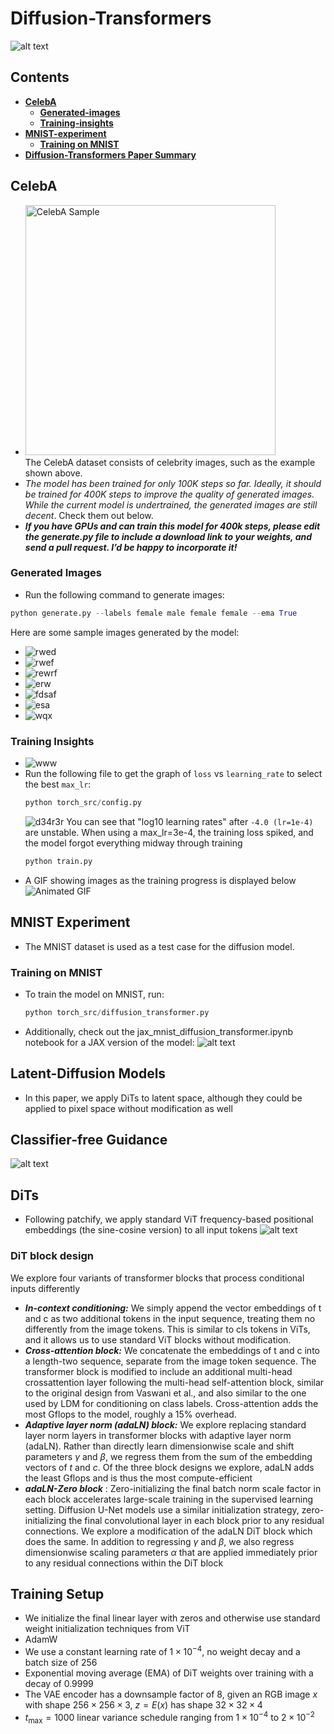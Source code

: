 # Diffusion-Transformers
![alt text](images/dit.png)

## Contents
* [**CelebA**](https://github.com/VachanVY/diffusion-transformer?tab=readme-ov-file#celeba)
   * **[Generated-images](https://github.com/VachanVY/diffusion-transformer?tab=readme-ov-file#generated-images)**
   * **[Training-insights](https://github.com/VachanVY/diffusion-transformer?tab=readme-ov-file#training-insights)**
* **[MNIST-experiment](https://github.com/VachanVY/diffusion-transformer?tab=readme-ov-file#mnist-experiment)**
   * [**Training on MNIST**](https://github.com/VachanVY/diffusion-transformer?tab=readme-ov-file#training-on-mnist)
* **[Diffusion-Transformers Paper Summary](https://github.com/VachanVY/diffusion-transformer?tab=readme-ov-file#latent-diffusion-models)**
## CelebA
* <img src="images/_____image.png" alt="CelebA Sample" width="400"/>\
   The CelebA dataset consists of celebrity images, such as the example shown above.
* *The model has been trained for only 100K steps so far. Ideally, it should be trained for 400K steps to improve the quality of generated images. While the current model is undertrained, the generated images are still decent*. Check them out below.
* ***If you have GPUs and can train this model for 400k steps, please edit the generate.py file to include a download link to your weights, and send a pull request. I’d be happy to incorporate it!***

### Generated Images
* Run the following command to generate images:
```python
python generate.py --labels female male female female --ema True
```
Here are some sample images generated by the model:
* ![rwed](images/sample_2.png)
* ![rwef](images/sample_3.png)
* ![rewrf](images/gen_96800.png)
* ![erw](images/gen_31200.png)
* ![fdsaf](images/gen_40000.png)
* ![esa](images/gen_50000.png)
* ![wqx](images/gen_64000.png)

### Training Insights
* ![www](images/loss_vs_steps.png)
* Run the following file to get the graph of `loss` vs `learning_rate` to select the best `max_lr`:
  ```python
  python torch_src/config.py
  ```
  ![d34r3r](images/loss_vs_lr.png)
  You can see that "log10 learning rates" after `-4.0 (lr=1e-4)` are unstable. When using a max_lr=3e-4, the training loss spiked, and the model forgot everything midway through training
  ```python
  python train.py
  ```
* A GIF showing images as the training progress is displayed below
 ![Animated GIF](images/training_progress.gif)


## MNIST Experiment
* The MNIST dataset is used as a test case for the diffusion model.


### Training on MNIST
* To train the model on MNIST, run:
   ```python
   python torch_src/diffusion_transformer.py
   ```
* Additionally, check out the jax_mnist_diffusion_transformer.ipynb notebook for a JAX version of the model:
![alt text](images/______image-1.png)

## Latent-Diffusion Models
* In this paper, we apply DiTs to latent space, although they could be applied to pixel space without modification as well

## Classifier-free Guidance
![alt text](images/dit-1.png)

## DiTs
* Following patchify, we apply standard ViT frequency-based positional embeddings (the sine-cosine version) to all input tokens
![alt text](images/dit-2.png)

### DiT block design
We explore four variants of transformer blocks that process conditional inputs differently
* ***In-context conditioning:*** We simply append the vector
embeddings of t and c as two additional tokens in
the input sequence, treating them no differently from
the image tokens. This is similar to cls tokens in
ViTs, and it allows us to use standard ViT blocks without
modification.
* ***Cross-attention block:*** We concatenate the embeddings
of t and c into a length-two sequence, separate from
the image token sequence. The transformer block is
modified to include an additional multi-head crossattention
layer following the multi-head self-attention
block, similar to the original design from Vaswani et
al., and also similar to the one used by LDM for
conditioning on class labels. Cross-attention adds the
most Gflops to the model, roughly a 15% overhead.
* ***Adaptive layer norm (adaLN) block:*** We explore replacing standard layer norm layers in transformer blocks with adaptive layer norm (adaLN). Rather than directly learn dimensionwise scale and shift parameters $\gamma$ and $\beta$, we regress
them from the sum of the embedding vectors of $t$ and
$c$. Of the three block designs we explore, adaLN adds
the least Gflops and is thus the most compute-efficient
* ***adaLN-Zero block*** : Zero-initializing the final batch norm scale factor in each block accelerates large-scale training in the supervised learning setting. Diffusion U-Net models use a similar initialization strategy, zero-initializing the final convolutional layer in each block prior to any residual connections. We explore a modification of the adaLN DiT block which does the same. In addition to regressing $\gamma$ and $\beta$, we also regress dimensionwise scaling parameters $\alpha$ that are applied immediately prior to any residual connections within the DiT block

## Training Setup
* We initialize the final linear layer with zeros and otherwise use standard weight initialization techniques from ViT
* AdamW
* We use a constant learning rate of $1\times 10^{-4}$, no weight decay and a batch size of $256$
* Exponential moving average (EMA) of DiT weights over training with a decay of $0.9999$
* The VAE encoder has a downsample factor of 8, given an
RGB image $x$ with shape $256 \times 256 \times 3$, $z = E(x)$ has shape $32 \times 32 \times 4$
* $t_{\max} = 1000$ linear variance schedule ranging from $1 \times 10^{-4}$ to $2 \times 10^{-2}$
